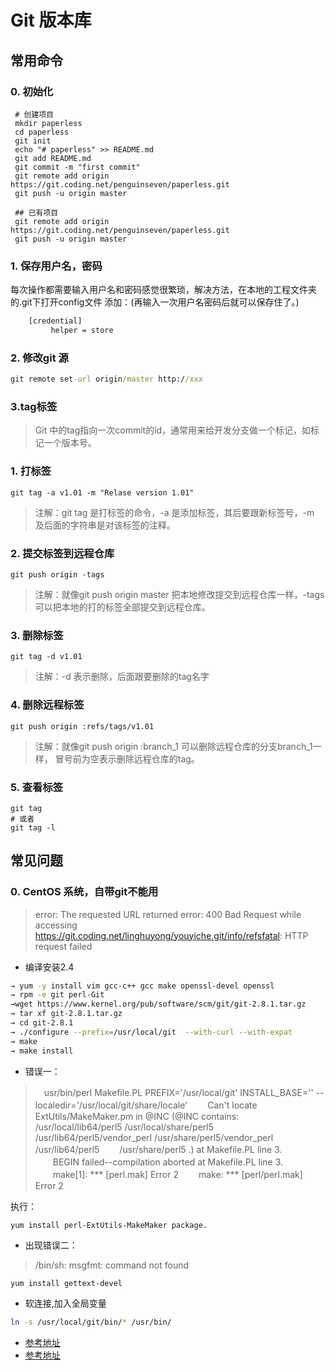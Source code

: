 # Git 版本库
 
## 常用命令 
 
### 0. 初始化

     # 创建项目 
     mkdir paperless
     cd paperless
     git init
     echo "# paperless" >> README.md
     git add README.md
     git commit -m "first commit"
     git remote add origin https://git.coding.net/penguinseven/paperless.git
     git push -u origin master
     
     ## 已有项目
     git remote add origin https://git.coding.net/penguinseven/paperless.git
     git push -u origin master
     

### 1.  保存用户名，密码

每次操作都需要输入用户名和密码感觉很繁琐，解决方法，在本地的工程文件夹的.git下打开config文件
添加：(再输入一次用户名密码后就可以保存住了。)


```cmd
    [credential]
         helper = store
```

### 2. 修改git 源

```cmd
git remote set-url origin/master http://xxx
```

### 3.tag标签

> Git 中的tag指向一次commit的id，通常用来给开发分支做一个标记，如标记一个版本号。

### 1. 打标签

    git tag -a v1.01 -m "Relase version 1.01"
    
> 注解：git tag 是打标签的命令，-a 是添加标签，其后要跟新标签号，-m 及后面的字符串是对该标签的注释。

### 2. 提交标签到远程仓库

    git push origin -tags
    
> 注解：就像git push origin master 把本地修改提交到远程仓库一样，-tags可以把本地的打的标签全部提交到远程仓库。

### 3. 删除标签

    git tag -d v1.01
    
> 注解：-d 表示删除，后面跟要删除的tag名字

### 4. 删除远程标签

    git push origin :refs/tags/v1.01
    
> 注解：就像git push origin :branch_1 可以删除远程仓库的分支branch_1一样， 冒号前为空表示删除远程仓库的tag。

### 5. 查看标签

    git tag
    # 或者  
    git tag -l
    

## 常见问题

### 0. CentOS 系统，自带git不能用

> error: The requested URL returned error: 400 Bad Request while accessing https://git.coding.net/linghuyong/youyiche.git/info/refsfatal: HTTP request failed

- 编译安装2.4

```bash
→ yum -y install vim gcc-c++ gcc make openssl-devel openssl 
→ rpm -e git perl-Git
→wget https://www.kernel.org/pub/software/scm/git/git-2.8.1.tar.gz
→ tar xf git-2.8.1.tar.gz
→ cd git-2.8.1
→ ./configure --prefix=/usr/local/git  --with-curl --with-expat
→ make
→ make install
```

- 错误一：

> 　usr/bin/perl Makefile.PL PREFIX='/usr/local/git' INSTALL_BASE='' --localedir='/usr/local/git/share/locale'
  　　Can't locate ExtUtils/MakeMaker.pm in @INC (@INC contains: /usr/local/lib64/perl5 /usr/local/share/perl5 /usr/lib64/perl5/vendor_perl /usr/share/perl5/vendor_perl /usr/lib64/perl5 　　/usr/share/perl5 .) at Makefile.PL line 3.
  　　BEGIN failed--compilation aborted at Makefile.PL line 3.
  　　make[1]: *** [perl.mak] Error 2
  　　make: *** [perl/perl.mak] Error 2
  
执行：

```
yum install perl-ExtUtils-MakeMaker package.
```
  
- 出现错误二：

> /bin/sh: msgfmt: command not found

```bash
yum install gettext-devel
```

- 软连接,加入全局变量

```bash
ln -s /usr/local/git/bin/* /usr/bin/
```

- [参考地址](http://blog.51cto.com/sandy521/1718236)
- [参考地址](https://www.cnblogs.com/grimm/p/5368777.html)